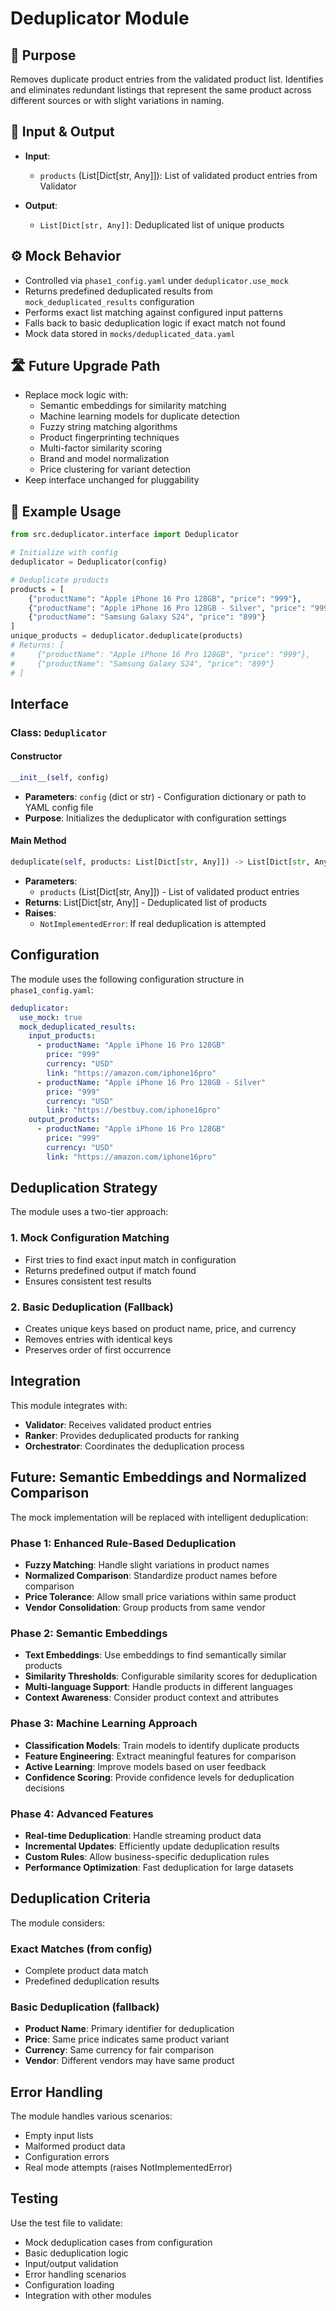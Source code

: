 # Deduplicator Module

## 🧩 Purpose
Removes duplicate product entries from the validated product list. Identifies and eliminates redundant listings that represent the same product across different sources or with slight variations in naming.

## 🔁 Input & Output

- **Input**: 
  - `products` (List[Dict[str, Any]]): List of validated product entries from Validator

- **Output**: 
  - `List[Dict[str, Any]]`: Deduplicated list of unique products

## ⚙️ Mock Behavior

- Controlled via `phase1_config.yaml` under `deduplicator.use_mock`
- Returns predefined deduplicated results from `mock_deduplicated_results` configuration
- Performs exact list matching against configured input patterns
- Falls back to basic deduplication logic if exact match not found
- Mock data stored in `mocks/deduplicated_data.yaml`

## 🛣️ Future Upgrade Path

- Replace mock logic with:
  - Semantic embeddings for similarity matching
  - Machine learning models for duplicate detection
  - Fuzzy string matching algorithms
  - Product fingerprinting techniques
  - Multi-factor similarity scoring
  - Brand and model normalization
  - Price clustering for variant detection
- Keep interface unchanged for pluggability

## 🧪 Example Usage
```python
from src.deduplicator.interface import Deduplicator

# Initialize with config
deduplicator = Deduplicator(config)

# Deduplicate products
products = [
    {"productName": "Apple iPhone 16 Pro 128GB", "price": "999"},
    {"productName": "Apple iPhone 16 Pro 128GB - Silver", "price": "999"},
    {"productName": "Samsung Galaxy S24", "price": "899"}
]
unique_products = deduplicator.deduplicate(products)
# Returns: [
#     {"productName": "Apple iPhone 16 Pro 128GB", "price": "999"},
#     {"productName": "Samsung Galaxy S24", "price": "899"}
# ]
```

## Interface

### Class: `Deduplicator`

#### Constructor
```python
__init__(self, config)
```
- **Parameters**: `config` (dict or str) - Configuration dictionary or path to YAML config file
- **Purpose**: Initializes the deduplicator with configuration settings

#### Main Method
```python
deduplicate(self, products: List[Dict[str, Any]]) -> List[Dict[str, Any]]
```
- **Parameters**: 
  - `products` (List[Dict[str, Any]]) - List of validated product entries
- **Returns**: List[Dict[str, Any]] - Deduplicated list of products
- **Raises**: 
  - `NotImplementedError`: If real deduplication is attempted

## Configuration

The module uses the following configuration structure in `phase1_config.yaml`:

```yaml
deduplicator:
  use_mock: true
  mock_deduplicated_results:
    input_products:
      - productName: "Apple iPhone 16 Pro 128GB"
        price: "999"
        currency: "USD"
        link: "https://amazon.com/iphone16pro"
      - productName: "Apple iPhone 16 Pro 128GB - Silver"
        price: "999"
        currency: "USD"
        link: "https://bestbuy.com/iphone16pro"
    output_products:
      - productName: "Apple iPhone 16 Pro 128GB"
        price: "999"
        currency: "USD"
        link: "https://amazon.com/iphone16pro"
```

## Deduplication Strategy

The module uses a two-tier approach:

### 1. Mock Configuration Matching
- First tries to find exact input match in configuration
- Returns predefined output if match found
- Ensures consistent test results

### 2. Basic Deduplication (Fallback)
- Creates unique keys based on product name, price, and currency
- Removes entries with identical keys
- Preserves order of first occurrence

## Integration

This module integrates with:
- **Validator**: Receives validated product entries
- **Ranker**: Provides deduplicated products for ranking
- **Orchestrator**: Coordinates the deduplication process

## Future: Semantic Embeddings and Normalized Comparison

The mock implementation will be replaced with intelligent deduplication:

### Phase 1: Enhanced Rule-Based Deduplication
- **Fuzzy Matching**: Handle slight variations in product names
- **Normalized Comparison**: Standardize product names before comparison
- **Price Tolerance**: Allow small price variations within same product
- **Vendor Consolidation**: Group products from same vendor

### Phase 2: Semantic Embeddings
- **Text Embeddings**: Use embeddings to find semantically similar products
- **Similarity Thresholds**: Configurable similarity scores for deduplication
- **Multi-language Support**: Handle products in different languages
- **Context Awareness**: Consider product context and attributes

### Phase 3: Machine Learning Approach
- **Classification Models**: Train models to identify duplicate products
- **Feature Engineering**: Extract meaningful features for comparison
- **Active Learning**: Improve models based on user feedback
- **Confidence Scoring**: Provide confidence levels for deduplication decisions

### Phase 4: Advanced Features
- **Real-time Deduplication**: Handle streaming product data
- **Incremental Updates**: Efficiently update deduplication results
- **Custom Rules**: Allow business-specific deduplication rules
- **Performance Optimization**: Fast deduplication for large datasets

## Deduplication Criteria

The module considers:

### Exact Matches (from config)
- Complete product data match
- Predefined deduplication results

### Basic Deduplication (fallback)
- **Product Name**: Primary identifier for deduplication
- **Price**: Same price indicates same product variant
- **Currency**: Same currency for fair comparison
- **Vendor**: Different vendors may have same product

## Error Handling

The module handles various scenarios:
- Empty input lists
- Malformed product data
- Configuration errors
- Real mode attempts (raises NotImplementedError)

## Testing

Use the test file to validate:
- Mock deduplication cases from configuration
- Basic deduplication logic
- Input/output validation
- Error handling scenarios
- Configuration loading
- Integration with other modules 
